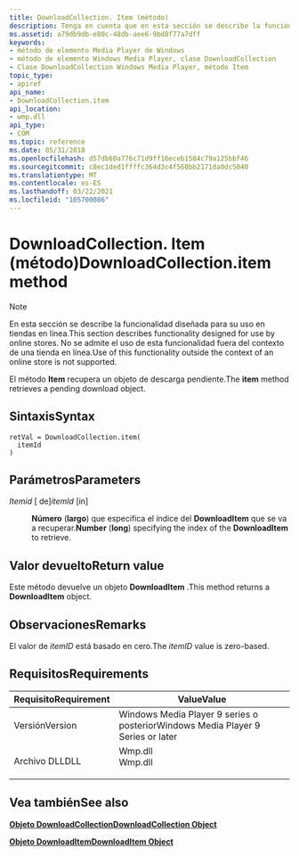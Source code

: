 ```yaml
---
title: DownloadCollection. Item (método)
description: Tenga en cuenta que en esta sección se describe la funcionalidad diseñada para su uso en tiendas en línea. No se admite el uso de esta funcionalidad fuera del contexto de una tienda en línea. El método Item recupera un objeto de descarga pendiente.
ms.assetid: a79db9db-e80c-48db-aee6-9bd8f77a7dff
keywords:
- método de elemento Media Player de Windows
- método de elemento Windows Media Player, clase DownloadCollection
- Clase DownloadCollection Windows Media Player, método Item
topic_type:
- apiref
api_name:
- DownloadCollection.item
api_location:
- wmp.dll
api_type:
- COM
ms.topic: reference
ms.date: 05/31/2018
ms.openlocfilehash: d57db60a776c71d9ff16eceb1584c79a125bbf46
ms.sourcegitcommit: c8ec1ded1ffffc364d3c4f560bb2171da0dc5040
ms.translationtype: MT
ms.contentlocale: es-ES
ms.lasthandoff: 03/22/2021
ms.locfileid: "105700086"
---
```

# <a name="downloadcollectionitem-method"></a><span data-ttu-id="e5f35-108">DownloadCollection. Item (método)</span><span class="sxs-lookup"><span data-stu-id="e5f35-108">DownloadCollection.item method</span></span>

> [!Note]  
> <span data-ttu-id="e5f35-109">En esta sección se describe la funcionalidad diseñada para su uso en tiendas en línea.</span><span class="sxs-lookup"><span data-stu-id="e5f35-109">This section describes functionality designed for use by online stores.</span></span> <span data-ttu-id="e5f35-110">No se admite el uso de esta funcionalidad fuera del contexto de una tienda en línea.</span><span class="sxs-lookup"><span data-stu-id="e5f35-110">Use of this functionality outside the context of an online store is not supported.</span></span>

 

<span data-ttu-id="e5f35-111">El método **Item** recupera un objeto de descarga pendiente.</span><span class="sxs-lookup"><span data-stu-id="e5f35-111">The **item** method retrieves a pending download object.</span></span>

## <a name="syntax"></a><span data-ttu-id="e5f35-112">Sintaxis</span><span class="sxs-lookup"><span data-stu-id="e5f35-112">Syntax</span></span>


```JScript
retVal = DownloadCollection.item(
  itemId
)
```



## <a name="parameters"></a><span data-ttu-id="e5f35-113">Parámetros</span><span class="sxs-lookup"><span data-stu-id="e5f35-113">Parameters</span></span>

<dl> <dt>

<span data-ttu-id="e5f35-114">*Itemid* \[ de\]</span><span class="sxs-lookup"><span data-stu-id="e5f35-114">*itemId* \[in\]</span></span>
</dt> <dd>

<span data-ttu-id="e5f35-115">**Número** (**largo**) que especifica el índice del **DownloadItem** que se va a recuperar.</span><span class="sxs-lookup"><span data-stu-id="e5f35-115">**Number** (**long**) specifying the index of the **DownloadItem** to retrieve.</span></span>

</dd> </dl>

## <a name="return-value"></a><span data-ttu-id="e5f35-116">Valor devuelto</span><span class="sxs-lookup"><span data-stu-id="e5f35-116">Return value</span></span>

<span data-ttu-id="e5f35-117">Este método devuelve un objeto **DownloadItem** .</span><span class="sxs-lookup"><span data-stu-id="e5f35-117">This method returns a **DownloadItem** object.</span></span>

## <a name="remarks"></a><span data-ttu-id="e5f35-118">Observaciones</span><span class="sxs-lookup"><span data-stu-id="e5f35-118">Remarks</span></span>

<span data-ttu-id="e5f35-119">El valor de *itemID* está basado en cero.</span><span class="sxs-lookup"><span data-stu-id="e5f35-119">The *itemID* value is zero-based.</span></span>

## <a name="requirements"></a><span data-ttu-id="e5f35-120">Requisitos</span><span class="sxs-lookup"><span data-stu-id="e5f35-120">Requirements</span></span>



| <span data-ttu-id="e5f35-121">Requisito</span><span class="sxs-lookup"><span data-stu-id="e5f35-121">Requirement</span></span> | <span data-ttu-id="e5f35-122">Value</span><span class="sxs-lookup"><span data-stu-id="e5f35-122">Value</span></span> |
|--------------------|------------------------------------------------------------------------------------|
| <span data-ttu-id="e5f35-123">Versión</span><span class="sxs-lookup"><span data-stu-id="e5f35-123">Version</span></span><br/> | <span data-ttu-id="e5f35-124">Windows Media Player 9 series o posterior</span><span class="sxs-lookup"><span data-stu-id="e5f35-124">Windows Media Player 9 Series or later</span></span><br/>                                  |
| <span data-ttu-id="e5f35-125">Archivo DLL</span><span class="sxs-lookup"><span data-stu-id="e5f35-125">DLL</span></span><br/>     | <dl> <span data-ttu-id="e5f35-126"><dt>Wmp.dll</dt></span><span class="sxs-lookup"><span data-stu-id="e5f35-126"><dt>Wmp.dll</dt></span></span> </dl> |



## <a name="see-also"></a><span data-ttu-id="e5f35-127">Vea también</span><span class="sxs-lookup"><span data-stu-id="e5f35-127">See also</span></span>

<dl> <dt>

[<span data-ttu-id="e5f35-128">**Objeto DownloadCollection**</span><span class="sxs-lookup"><span data-stu-id="e5f35-128">**DownloadCollection Object**</span></span>](downloadcollection-object.md)
</dt> <dt>

[<span data-ttu-id="e5f35-129">**Objeto DownloadItem**</span><span class="sxs-lookup"><span data-stu-id="e5f35-129">**DownloadItem Object**</span></span>](downloaditem-object.md)
</dt> </dl>

 

 





